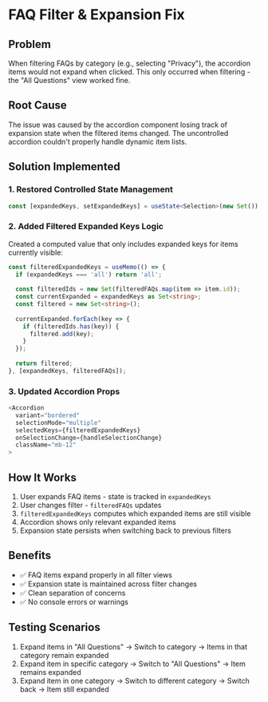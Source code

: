 # FAQ Filter & Expansion Fix

## Problem
When filtering FAQs by category (e.g., selecting "Privacy"), the accordion items would not expand when clicked. This only occurred when filtering - the "All Questions" view worked fine.

## Root Cause
The issue was caused by the accordion component losing track of expansion state when the filtered items changed. The uncontrolled accordion couldn't properly handle dynamic item lists.

## Solution Implemented

### 1. **Restored Controlled State Management**
```typescript
const [expandedKeys, setExpandedKeys] = useState<Selection>(new Set());
```

### 2. **Added Filtered Expanded Keys Logic**
Created a computed value that only includes expanded keys for items currently visible:
```typescript
const filteredExpandedKeys = useMemo(() => {
  if (expandedKeys === 'all') return 'all';
  
  const filteredIds = new Set(filteredFAQs.map(item => item.id));
  const currentExpanded = expandedKeys as Set<string>;
  const filtered = new Set<string>();
  
  currentExpanded.forEach(key => {
    if (filteredIds.has(key)) {
      filtered.add(key);
    }
  });
  
  return filtered;
}, [expandedKeys, filteredFAQs]);
```

### 3. **Updated Accordion Props**
```typescript
<Accordion 
  variant="bordered"
  selectionMode="multiple"
  selectedKeys={filteredExpandedKeys}
  onSelectionChange={handleSelectionChange}
  className="mb-12"
>
```

## How It Works
1. User expands FAQ items - state is tracked in `expandedKeys`
2. User changes filter - `filteredFAQs` updates
3. `filteredExpandedKeys` computes which expanded items are still visible
4. Accordion shows only relevant expanded items
5. Expansion state persists when switching back to previous filters

## Benefits
- ✅ FAQ items expand properly in all filter views
- ✅ Expansion state is maintained across filter changes
- ✅ Clean separation of concerns
- ✅ No console errors or warnings

## Testing Scenarios
1. Expand items in "All Questions" → Switch to category → Items in that category remain expanded
2. Expand item in specific category → Switch to "All Questions" → Item remains expanded
3. Expand item in one category → Switch to different category → Switch back → Item still expanded
